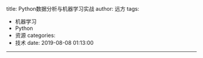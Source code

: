 title: Python数据分析与机器学习实战
author: 远方
tags:
  - 机器学习
  - Python
  - 资源
categories:
  - 技术
date: 2019-08-08 01:13:00
---


